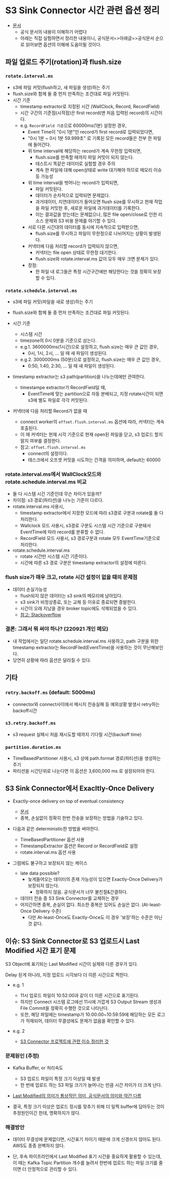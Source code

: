 # S3 Sink Connector 시간 관련 옵션 정리

- [문서](https://docs.confluent.io/kafka-connectors/s3-sink/current/configuration_options.html#connector)
  - 공식 문서의 내용이 이해하기 어렵다
  - 아래는 직접 실험하면서 정리한 내용이니, 공식문서=>아래글=>공식문서 순으로 읽어보면 옵션의 이해에 도움이될 것이다.

## 파일 업로드 주기(rotation)과 flush.size

### `rotate.interval.ms`

- s3에 파일 커밋(flush하고, 새 파일을 생성)하는 주기
- flush.size와 함께 둘 중 먼저 만족하는 조건대로 파일 커밋된다.
- 시간 기준
  - timestamp extractor로 지정된 시간 (WallClock, Record, RecordField)
  - 시간 구간의 기준점(시작점)은 first record(맨 처음 입력된 record)의 시간이다.
  - e.g. `RecordField 기준`으로 60000ms(1분) 설정한 경우,
    - Event Time이 "0시 1분"인 record가 first record로 입력되었다면,
    - "0시 1분 ~ 0시 1분 59.999초" 로 기록된 모든 record들은 전부 한 파일에 들어간다.
    - 위 time interval에 해당하는 record가 계속 무한정 입력되면,
      - flush.size를 만족할 때까지 파일 커밋이 되지 않는다.
      - 테스트시 똑같은 데이터로 실험할 경우 주의
      - 계속 한 파일에 대해 open상태로 write 대기해야 하므로 메모리 이슈 등 가능성
    - 위 time interval을 벗어나는 record가 입력되면,
      - 파일 커밋된다.
      - 데이터가 순차적으로 입력되면 문제없다.
      - 과거데이터, 지연데이터가 들어오면 flush size를 무시하고 현재 작업을 파일 커밋한 후, 새로운 파일에 과거데이터를 기록한다.
      - 이는 결과값을 얻는데는 문제없으나, 많은 file open/close로 인한 리소스 문제와 S3 비용 문제를 야기할 수 있다.
    - 서로 다른 시간대의 데이터를 동시에 지속적으로 입력받으면,
      - flush.size를 무시하고 파일이 무한정으로 나뉘어지는 상황이 발생된다.
    - 커넥터에 다음 처리할 record가 입력되지 않으면,
      - 커넥터는 file open 상태로 무한정 대기한다.
      - flush.size와 rotate.interval.ms 값이 모두 매우 크면 문제가 있다.
    - 장점:
      - 한 파일 내 로그들은 특정 시간구간에만 해당한다는 것을 정확히 보장할 수 있다.

### `rotate.schedule.interval.ms`

- s3에 파일 커밋(파일을 새로 생성)하는 주기
- flush.size와 함께 둘 중 먼저 만족하는 조건대로 파일 커밋된다.
- 시간 기준
  - 시스템 시간
  - timezone의 0시 0분을 기준으로 삼는다.
  - e.g.1. 3600000ms(1시간)으로 설정하고, flush.size는 매우 큰 값인 경우,
    - 0시, 1시, 2시, ... 일 때 새 파일이 생성된다.
  - e.g.2. 3000000ms (50분)으로 설정하고, flush.size는 매우 큰 값인 경우,
    - 0:50, 1:40, 2:30, ... 일 때 새 파일이 생성된다.
- timestamp extractor는 s3 path(partition)을 나누는데에만 관여한다.
  - timestampe extractor가 RecordField일 때,
    - EventTime에 맞는 partition으로 자동 분배되고, 지정 rotate시간이 되면 s3에 별도 파일로 각각 커밋된다.

- 커넥터에 다음 처리할 Record가 없을 때
  - connect worker의 `offset.flush.interval.ms` 옵션에 따라, 커넥터는 계속 호출된다.
  - 이 때 커넥터는 현재 시각 기준으로 현재 open된 파일을 닫고, s3 업로드 할지말지 여부를 결정한다.
  - 참고: `offset.flush.interval.ms`
    - connect의 설정이다.
    - 태스크에서 오프셋 커밋을 시도하는 간격을 의미하며, default는 60000

### rotate.interval.ms에서 WallClock모드와 rotate.schedule.interval.ms 비교

- 둘 다 시스템 시간 기준인데 무슨 차이가 있을까?
- 차이점: s3 경로(파티션)을 나누는 기준이 다르다.
- rotate.interval.ms 사용시,
  - timestamp extractor에서 지정한 모드에 따라 s3경로 구분과 rotate를 둘 다 처리한다.
  - Wallclock 모드 사용시, s3경로 구분도 시스템 시간 기준으로 구분돼서 EventTime에 따라 record를 분류할 수 없다.
  - RecordField 모드 사용시, s3 경로구분과 rotate 모두 EventTime기준으로 처리한다.
- rotate.schedule.interval.ms
  - rotate 시간만 시스템 시간 기준이다.
  - 시간에 따른 s3 경로 구분은 timestamp extractor의 설정에 따른다.

### flush size가 매우 크고, rotate 시간 설정이 없을 때의 문제점

- 데이터 손실가능성
  - flush되지 않은 데이터는 s3 sink의 메모리에 남아있다.
  - s3 sink가 비정상종료, 또는 교체 등 이유로 종료되면 증발한다.
  - 시간이 오래 지났을 경우 broker topic에도 삭제되었을 수 있다.
  - [참고: Stackoverflow](https://stackoverflow.com/questions/50761999/how-can-we-force-confluent-kafka-connect-s3-sink-to-flush)

### 결론: 그래서 뭐 써야 하나? (220921 개인 메모)

- 내 작업에서는 일단 rotate.schedule.interval.ms 사용하고, path 구분을 위한 timestamp extractor는 RecordFiled(EventTime)을 사용하는 것이 무난해보인다.
- 당연히 상황에 따라 옵션은 달라질 수 있다.

## 기타

### `retry.backoff.ms` (default: 5000ms)

- connector와 connect사이에서 메시지 전송실패 등 예외상황 발생시 retry하는 backoff시간

### `s3.retry.backoff.ms`

- s3 request 실패시 처음 재시도할 때까지 기다릴 시간(backoff time)

### `partition.duration.ms`

- TimeBasedPartitioner 사용시, s3 상에 path.format 경로(파티션)을 생성하는 주기
- 파티션을 시간단위로 나눈다면 이 옵션은 3,600,000 ms 로 설정되어야 한다.

## S3 Sink Connector에서 Exacltly-Once Delivery

- Exactly-once delivery on top of eventual consistency
  - [문서](https://docs.confluent.io/kafka-connectors/s3-sink/current/overview.html#streaming-etl-demo)
  - 중복, 손실없이 정확히 한번 전송을 보장하는 방법을 기술하고 있다.

- 다음과 같은 deterministic한 방법을 써야한다.
  - TimeBasedPartitioner 옵션 사용
  - TimestampExtractor 옵션은 Record or RecordField로 설정
  - rotate.interval.ms 옵션 사용

- 그럼에도 불구하고 보장되지 않는 케이스
  - late data possible?
    - 늦게들어오는 데이터의 존재 가능성이 있으면 Exactly-Once Delivery가 보장되지 않는다.
      - 정확하지 않음. 공식문서가 너무 불친절&간결하다.
  - 데이터 전송 중 S3 Sink Connector를 교체하는 경우
  - 어지간하면 중복, 손실이 없다. 최소한 중복은 있어도 손실은 없다. (At-least-Once Delivery 수준)
    - 다만 At-least-Once도 Exactly-Once도 이 경우 '보장'하는 수준은 아닌 것 같다.

## 이슈: S3 Sink Connector로 S3 업로드시 Last Modified 시간 표기 문제

S3 Object에 표기되는 Last Modified 시간이 실제와 다른 경우가 있다.

Delay 된게 아니라, 지정 업로드 시각보다 더 이른 시간으로 찍힌다.

- e.g. 1
  - 11시 업로드 파일이 10:52:00과 같이 더 이른 시간으로 표기된다.
  - 하지만 Connect 시스템 로그에선 11시에 가깝게 S3 Output Stream 생성과 File Commit을 정확히 수행한 것으로 나타난다.
  - 또한, 해당 파일에는 timestamp가 10:00:00~10:59:59에 해당하는 모든 로그가 적재되어, 데이터 무결성에도 문제가 없음을 확인할 수 있다.

- e.g. 2
  - [S3 Connector 프로젝트에 관련 이슈 정리한 것](https://github.com/confluentinc/kafka-connect-storage-cloud/issues/681)

### 문제원인 (추정)

- Kafka Buffer, or 처리속도
  - S3 업로드 파일이 특정 크기 이상일 때 발생
  - 한 번에 업로드 하는 S3 파일 크기가 늘어나는 만큼 시간 차이가 더 크게 난다.

- [Last Modified의 의미가 통상적인 의미, 공식문서의 의미와 약간 다름](https://stackoverflow.com/questions/40698341/s3-last-modified-timestamp-for-eventually-consistent-overwrite-puts)

- 결국, 특정 크기 이상은 업로드 정시를 맞추기 위해 더 일찍 buffer에 담아두는 것이 추정원인이긴 한데, 명확하지가 않다.

### 해결방안

- 데이터 무결성에 문제없다면, 시간표기 차이기 때문에 크게 신경쓰지 않아도 된다. AWS도 종종 완벽하지 않다.

- 단, 후속 파이프라인에서 Last Modified 표기 시간을 중요하게 활용할 수 있는데, 이 때는 Kafka Topic Partition 개수를 늘려서 한번에 업로드 하는 파일 크기를 줄이면 더 안정적으로 관리할 수 있다.
